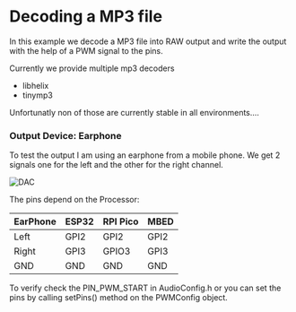 # Decoding a MP3 file

In this example we decode a MP3 file into RAW output and write the output with the help of a PWM signal to the pins. 

Currently we provide multiple mp3 decoders
- libhelix 
- tinymp3

Unfortunatly non of those are currently stable in all environments....


### Output Device: Earphone

To test the output I am using an earphone from a mobile phone. 
We get 2 signals one for the left and the other for the right channel.

![DAC](https://pschatzmann.github.io/Resources/img/earphones.jpg)


The pins depend on the Processor:


| EarPhone   |  ESP32       | RPI Pico      | MBED         |
| -----------| -------------|---------------|--------------|
| Left       |  GPI2        | GPI2          | GPI2         |
| Right      |  GPI3        | GPIO3         | GPI3         |
| GND        |  GND         | GND           | GND          |

To verify check the PIN_PWM_START in AudioConfig.h or you can set the pins by calling setPins() method on the PWMConfig object.